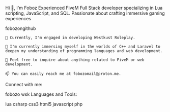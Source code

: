 Hi 👋, I'm Foboz
Experienced FiveM Full Stack developer specializing in Lua scripting, JavaScript, and SQL. Passionate about crafting immersive gaming experiences

fobozongithub

    🔭 Currently, I'm engaged in developing Westkust Roleplay.

    🌱 I'm currently immersing myself in the worlds of C++ and Laravel to deepen my understanding of programming languages and web development.

    💬 Feel free to inquire about anything related to FiveM or web development.

    📫 You can easily reach me at fobozomail@proton.me.

Connect with me:

fobozo wsk
Languages and Tools:

lua csharp css3 html5 javascript php 
